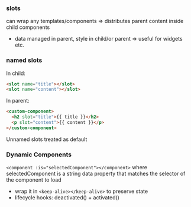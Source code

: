 ### slots
can wrap any templates/components
=> distributes parent content inside child components
- data managed in parent, style in child/or parent
=> useful for widgets etc.

### named slots
In child:
```html
<slot name="title"></slot>
<slot name="content"></slot>
```
In parent:
```html
<custom-component>
  <h2 slot="title">{{ title }}</h2>
  <p slot="content">{{ content }}</p>
</custom-component>
```
Unnamed slots treated as default

### Dynamic Components
`<component :is="selectedComponent"></component>`
where selectedComponent is a string data property that matches the selector of the component to load
- wrap it in `<keep-alive></keep-alive>` to preserve state
- lifecycle hooks: deactivated() + activated()

